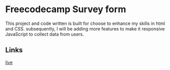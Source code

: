 # Freecodecamp Survey form

This project and code written is built for choose to enhance my skills in html and CSS. subsequently, I will be adding more features to make it responsive JavaScript
to collect data from users.

## Links

[live](https://brymmobaggins.github.io/freecodecamp-survey-form/)